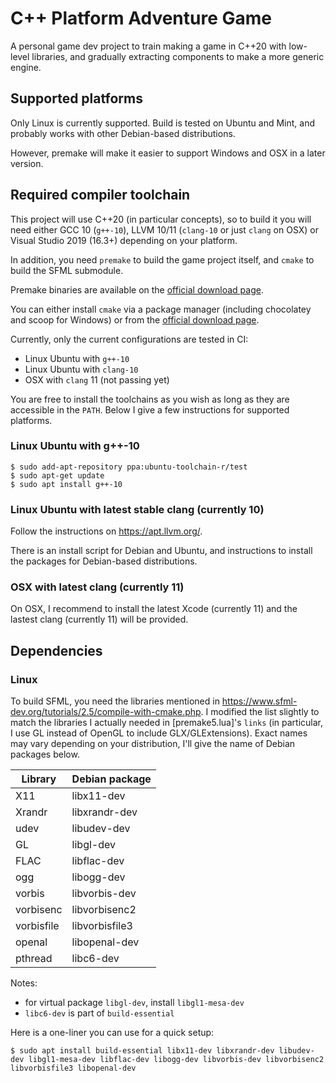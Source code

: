 # C++ Platform Adventure Game

A personal game dev project to train making a game in C++20 with low-level libraries, and gradually extracting components to make a more generic engine.

## Supported platforms

Only Linux is currently supported. Build is tested on Ubuntu and Mint, and probably works with other Debian-based distributions.

However, premake will make it easier to support Windows and OSX in a later version.

## Required compiler toolchain

This project will use C++20 (in particular concepts), so to build it you will need either GCC 10 (`g++-10`), LLVM 10/11 (`clang-10` or just `clang` on OSX) or Visual Studio 2019 (16.3+) depending on your platform.

In addition, you need `premake` to build the game project itself, and `cmake` to build the SFML submodule.

Premake binaries are available on the [official download page](https://premake.github.io/download.html).

You can either install `cmake` via a package manager (including chocolatey and scoop for Windows) or from the [official download page](https://cmake.org/download/).

Currently, only the current configurations are tested in CI:

- Linux Ubuntu with `g++-10`
- Linux Ubuntu with `clang-10`
- OSX with `clang` 11 (not passing yet)

You are free to install the toolchains as you wish as long as they are accessible in the `PATH`. Below I give a few instructions for supported platforms.

### Linux Ubuntu with g++-10

```shell
$ sudo add-apt-repository ppa:ubuntu-toolchain-r/test
$ sudo apt-get update
$ sudo apt install g++-10
```

### Linux Ubuntu with latest stable clang (currently 10)

Follow the instructions on https://apt.llvm.org/.

There is an install script for Debian and Ubuntu, and instructions to install the packages for Debian-based distributions.

### OSX with latest clang (currently 11)

On OSX, I recommend to install the latest Xcode (currently 11) and the lastest clang (currently 11) will be provided.

## Dependencies

### Linux

To build SFML, you need the libraries mentioned in https://www.sfml-dev.org/tutorials/2.5/compile-with-cmake.php. I modified the list slightly to match the libraries I actually needed in [premake5.lua]'s `links` (in particular, I use GL instead of OpenGL to include GLX/GLExtensions). Exact names may vary depending on your distribution, I'll give the name of Debian packages below.

| Library    | Debian package |
|------------|----------------|
| X11        | libx11-dev     |
| Xrandr     | libxrandr-dev  |
| udev       | libudev-dev    |
| GL         | libgl-dev      |
| FLAC       | libflac-dev    |
| ogg        | libogg-dev     |
| vorbis     | libvorbis-dev  |
| vorbisenc  | libvorbisenc2  |
| vorbisfile | libvorbisfile3 |
| openal     | libopenal-dev  |
| pthread    | libc6-dev      |

Notes:

- for virtual package `libgl-dev`, install `libgl1-mesa-dev`
- `libc6-dev` is part of `build-essential`

Here is a one-liner you can use for a quick setup:

```shell
$ sudo apt install build-essential libx11-dev libxrandr-dev libudev-dev libgl1-mesa-dev libflac-dev libogg-dev libvorbis-dev libvorbisenc2 libvorbisfile3 libopenal-dev
```
